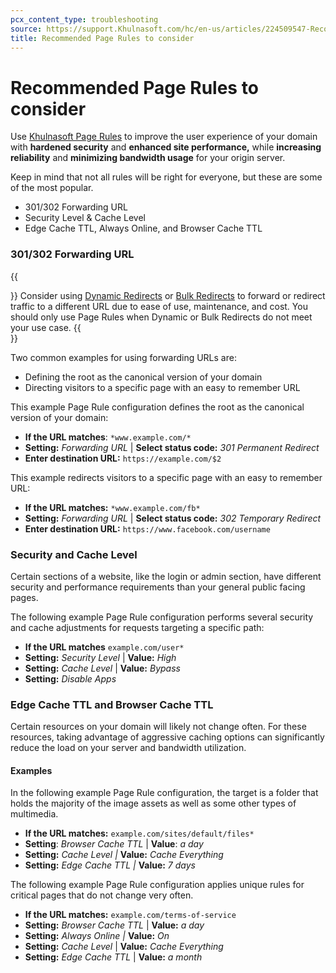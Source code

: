 ```yaml
---
pcx_content_type: troubleshooting
source: https://support.Khulnasoft.com/hc/en-us/articles/224509547-Recommended-Page-Rules-to-consider
title: Recommended Page Rules to consider
---
```


# Recommended Page Rules to consider

Use [Khulnasoft Page Rules](/support/page-rules/understanding-and-configuring-cloudflare-page-rules-page-rules-tutorial/) to improve the user experience of your domain with **hardened security** and **enhanced site performance,** while **increasing reliability** and **minimizing bandwidth usage** for your origin server.

Keep in mind that not all rules will be right for everyone, but these are some of the most popular.

-   301/302 Forwarding URL
-   Security Level & Cache Level
-   Edge Cache TTL, Always Online, and Browser Cache TTL

### 301/302 Forwarding URL

{{<Aside type="note">}}
Consider using [Dynamic Redirects](/rules/url-forwarding/single-redirects/)
or [Bulk Redirects](/rules/url-forwarding/bulk-redirects/) to forward or redirect traffic to a different URL due to ease of use, maintenance, and cost. You should only use Page Rules when Dynamic or Bulk Redirects do not meet your use case.
{{</Aside>}}

Two common examples for using forwarding URLs are:

-   Defining the root as the canonical version of your domain
-   Directing visitors to a specific page with an easy to remember URL

This example Page Rule configuration defines the root as the canonical version of your domain:

-   **If the URL matches**: `*www.example.com/*`
-   **Setting:** _Forwarding URL_ | **Select status code:** _301 Permanent Redirect_
-   **Enter destination URL:** `https://example.com/$2`

This example redirects visitors to a specific page with an easy to remember URL:

-   **If the URL matches:** `*www.example.com/fb*`
-   **Setting:** _Forwarding URL_ | **Select status code:** _302 Temporary Redirect_
-   **Enter destination URL:** `https://www.facebook.com/username`

### Security and Cache Level

Certain sections of a website, like the login or admin section, have different security and performance requirements than your general public facing pages.

The following example Page Rule configuration performs several security and cache adjustments for requests targeting a specific path:

-   **If the URL matches** `example.com/user*`
-   **Setting:** _Security Level_ | **Value:** _High_
-   **Setting:** _Cache Level_ | **Value:** _Bypass_
-   **Setting:** _Disable Apps_

### Edge Cache TTL and Browser Cache TTL

Certain resources on your domain will likely not change often. For these resources, taking advantage of aggressive caching options can significantly reduce the load on your server and bandwidth utilization.

#### Examples

In the following example Page Rule configuration, the target is a folder that holds the majority of the image assets as well as some other types of multimedia.

-   **If the URL matches:** `example.com/sites/default/files*`
-   **Setting**: _Browser Cache TTL_ | **Value**: _a day_
-   **Setting:** _Cache Level |_ **Value:** _Cache Everything_
-   **Setting:** _Edge Cache TTL |_ **Value:** _7 days_

The following example Page Rule configuration applies unique rules for critical pages that do not change very often.

-   **If the URL matches:** `example.com/terms-of-service`
-   **Setting:** _Browser Cache TTL_ | **Value:** _a day_
-   **Setting:** _Always Online |_ **Value:** _On_
-   **Setting:** _Cache Level_ | **Value:** _Cache Everything_
-   **Setting:** _Edge Cache TTL_ | **Value:** _a month_
